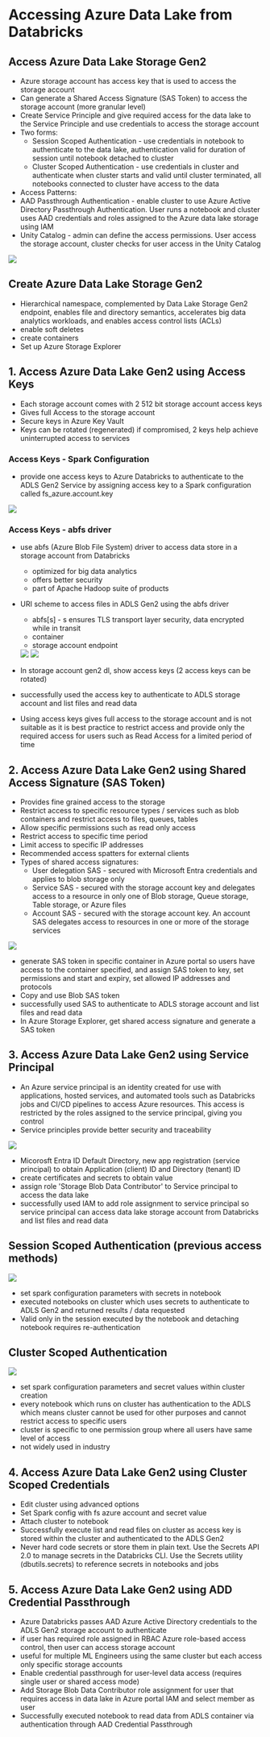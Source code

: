 # Accessing Azure Data Lake from Databricks

## Access Azure Data Lake Storage Gen2
- Azure storage account has access key that is used to access the storage account
- Can generate a Shared Access Signature (SAS Token) to access the storage account (more granular level)
- Create Service Principle and give required access for the data lake to the Service Principle and use credentials to access the storage account
- Two forms:
  - Session Scoped Authentication - use credentials in notebook to authenticate to the data lake, authentication valid for duration of session until notebook detached to cluster
  - Cluster Scoped Authentication - use credentials in cluster and authenticate when cluster starts and valid until cluster terminated, all notebooks connected to cluster have access to the data
- Access Patterns:
- AAD Passthrough Authentication - enable cluster to use Azure Active Directory Passthrough Authentication. User runs a notebook and cluster uses AAD credentials and roles assigned to the Azure data lake storage using IAM
- Unity Catalog - admin can define the access permissions. User access the storage account, cluster checks for user access in the Unity Catalog

<img src="Docs/access_patterns.png">


## Create Azure Data Lake Storage Gen2
- Hierarchical namespace, complemented by Data Lake Storage Gen2 endpoint, enables file and directory semantics, accelerates big data analytics workloads, and enables access control lists (ACLs)
- enable soft deletes
- create containers
- Set up Azure Storage Explorer

## 1. Access Azure Data Lake Gen2 using Access Keys
- Each storage account comes with 2 512 bit storage account access keys
- Gives full Access to the storage account
- Secure keys in Azure Key Vault
- Keys can be rotated (regenerated) if compromised, 2 keys help achieve uninterrupted access to services

### Access Keys - Spark Configuration
- provide one access keys to Azure Databricks to authenticate to the ADLS Gen2 Service by assigning access key to a Spark configuration called fs_azure.account.key

<img src="Docs/spark_config.png">


### Access Keys - abfs driver
- use abfs (Azure Blob File System) driver to access data store in a storage account from Databricks
  - optimized for big data analytics
  - offers better security
  - part of Apache Hadoop suite of products
- URI scheme to access files in ADLS Gen2 using the abfs driver
  -  abfs[s] - s ensures TLS transport layer security, data encrypted while in transit
  - container
  - storage account endpoint

  <img src="Docs/abfs1.png">

  <img src="Docs/abfs2.png">

- In storage account gen2 dl, show access keys (2 access keys can be rotated)
- successfully used the access key to authenticate to ADLS storage account and list files and read data
- Using access keys gives full access to the storage account and is not suitable as it is best practice to restrict access and provide only the required access for users such as Read Access for a limited period of time

## 2. Access Azure Data Lake Gen2 using Shared Access Signature (SAS Token)
- Provides fine grained access to the storage
- Restrict access to specific resource types / services such as blob containers and restrict access to files, queues, tables
- Allow specific permissions such as read only access
- Restrict access to specific time period
- Limit access to specific IP addresses
- Recommended access spatters for external clients
- Types of shared access signatures:
  - User delegation SAS - secured with Microsoft Entra credentials and applies to blob storage only
  - Service SAS - secured with the storage account key and delegates access to a resource in only one of Blob storage, Queue storage, Table storage, or Azure files
  - Account SAS - secured with the storage account key. An account SAS delegates access to resources in one or more of the storage services

<img src="Docs/sas1.png">

- generate SAS token in specific container in Azure portal so users have access to the container specified, and assign SAS token to key, set permissions and start and expiry, set allowed IP addresses and protocols
- Copy and use Blob SAS token
- successfully used SAS to authenticate to ADLS storage account and list files and read data
- In Azure Storage Explorer, get shared access signature and generate a SAS token

## 3. Access Azure Data Lake Gen2 using Service Principal
- An Azure service principal is an identity created for use with applications, hosted services, and automated tools such as Databricks jobs and CI/CD pipelines to access Azure resources. This access is restricted by the roles assigned to the service principal, giving you control
- Service principles provide better security and traceability

<img src="Docs/service_principal.png">

- Micorosft Entra ID Default Directory, new app registration (service principal) to obtain Application (client) ID and Directory (tenant) ID
- create certificates and secrets to obtain value
- assign role 'Storage Blob Data Contributor' to Service principal to access the data lake
- successfully used IAM to add role assignment to service principal so service principal can access data lake storage account from Databricks and list files and read data

## Session Scoped Authentication (previous access methods)

<img src="Docs/session.png">

- set spark configuration parameters with secrets in notebook
- executed notebooks on cluster which uses secrets to authenticate to ADLS Gen2 and returned results / data requested
- Valid only in the session executed by the notebook and detaching notebook requires re-authentication

## Cluster Scoped Authentication

<img src="Docs/cluster.png">

- set spark configuration parameters and secret values within cluster creation
- every notebook which runs on cluster has authentication to the ADLS which means cluster cannot be used for other purposes and cannot restrict access to specific users
- cluster is specific to one permission group where all users have same level of access
- not widely used in industry


## 4. Access Azure Data Lake Gen2 using Cluster Scoped Credentials
- Edit cluster using advanced options
- Set Spark config with fs azure account and secret value
- Attach cluster to notebook
- Successfully execute list and read files on cluster as access key is stored within the cluster and authenticated to the ADLS Gen2
- Never hard code secrets or store them in plain text. Use the Secrets API 2.0 to manage secrets in the Databricks CLI. Use the Secrets utility (dbutils.secrets) to reference secrets in notebooks and jobs

## 5. Access Azure Data Lake Gen2 using ADD Credential Passthrough
- Azure Databricks passes AAD Azure Active Directory credentials to the ADLS Gen2 storage account to authenticate
- if user has required role assigned in RBAC Azure role-based access control, then user can access storage account
- useful for multiple ML Engineers using the same cluster but each access only specific storage accounts
- Enable credential passthrough for user-level data access (requires single user or shared access mode)
- Add Storage Blob Data Contributor role assignment for user that requires access in data lake in Azure portal IAM and select member as user
- Successfully executed notebook to read data from ADLS container via authentication through AAD Credential Passthrough
